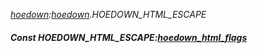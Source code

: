 _[hoedown](../../modules/hoedown/hoedown-module.md):[hoedown](../../modules/hoedown/hoedown-module.md).HOEDOWN\_HTML\_ESCAPE_
##### Const HOEDOWN\_HTML\_ESCAPE:[hoedown_html_flags](../../modules/hoedown/hoedown-hoedown_html_flags.md)
